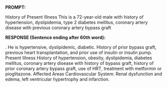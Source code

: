 **PROMPT:**

History of Present Illness This is a 72-year-old male with history of hypertension, dyslipidemia, type 2 diabetes mellitus, coronary artery disease with previous coronary artery bypass graft

**RESPONSE (Sentence ending after 60th word):**

. He is hypertensive, dyslipidemic, diabetic. History of prior bypass graft, previous heart transplantation, and prior use of insulin or insulin pump. Present Illness History of hypertension, obesity, dyslipidemia, diabetes mellitus, coronary artery disease with history of bypass graft, history of prior coronary artery bypass graft, use of HRT, treatment with metformin or pioglitazone. Affected Areas Cardiovascular System: Renal dysfunction and edema, left ventricular hypertrophy and infarction. 